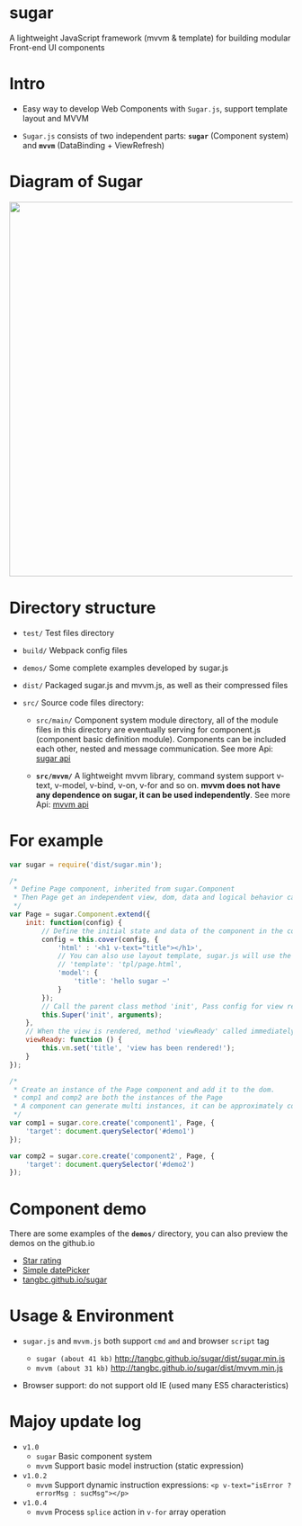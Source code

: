 # sugar
A lightweight JavaScript framework (mvvm & template) for building modular Front-end UI components


# Intro

* Easy way to develop Web Components with `Sugar.js`, support template layout and MVVM

* `Sugar.js` consists of two independent parts: **`sugar`** (Component system) and **`mvvm`** (DataBinding + ViewRefresh)


# Diagram of Sugar
<img src="http://7xodrz.com1.z0.glb.clouddn.com/sugar-constructor-en" width="666">


# Directory structure
* `test/` Test files directory

* `build/` Webpack config files

* `demos/` Some complete examples developed by sugar.js

* `dist/` Packaged sugar.js and mvvm.js, as well as their compressed files

* `src/` Source code files directory:

	* `src/main/` Component system module directory, all of the module files in this directory are eventually serving for component.js (component basic definition module). Components can be included each other, nested and message communication. See more Api: [sugar api](http://tangbc.github.io/sugar/sugar.html)

	* **`src/mvvm/`** A lightweight mvvm library, command system support v-text, v-model, v-bind, v-on, v-for and so on. **mvvm does not have any dependence on sugar, it can be used independently**. See more Api: [mvvm api](http://tangbc.github.io/sugar/mvvm.html)


# For example

```javascript
var sugar = require('dist/sugar.min');

/*
 * Define Page component, inherited from sugar.Component
 * Then Page get an independent view, dom, data and logical behavior can be flexible customization
 */
var Page = sugar.Component.extend({
	init: function(config) {
		// Define the initial state and data of the component in the config:
		config = this.cover(config, {
			'html' : '<h1 v-text="title"></h1>',
			// You can also use layout template, sugar.js will use the Ajax request template's uri
			// 'template': 'tpl/page.html',
			'model': {
				'title': 'hello sugar ~'
			}
		});
		// Call the parent class method 'init', Pass config for view rendering
		this.Super('init', arguments);
	},
	// When the view is rendered, method 'viewReady' called immediately, business can be started here
	viewReady: function () {
		this.vm.set('title', 'view has been rendered!');
	}
});

/*
 * Create an instance of the Page component and add it to the dom.
 * comp1 and comp2 are both the instances of the Page
 * A component can generate multi instances, it can be approximately considered: comp = new Page();
 */
var comp1 = sugar.core.create('component1', Page, {
	'target': document.querySelector('#demo1')
});

var comp2 = sugar.core.create('component2', Page, {
	'target': document.querySelector('#demo2')
});
```


# Component demo
There are some examples of the **`demos/`** directory, you can also preview the demos on the github.io

* [Star rating](http://tangbc.github.io/sugar/demos/star)
* [Simple datePicker](http://tangbc.github.io/sugar/demos/date)
* [tangbc.github.io/sugar](http://tangbc.github.io/sugar)


# Usage & Environment
* `sugar.js` and `mvvm.js` both support `cmd` `amd` and browser `script` tag
	* `sugar (about 41 kb)` http://tangbc.github.io/sugar/dist/sugar.min.js
	* `mvvm (about 31 kb)` http://tangbc.github.io/sugar/dist/mvvm.min.js

* Browser support: do not support old IE (used many ES5 characteristics)


# Majoy update log
* `v1.0`
	* `sugar` Basic component system
	* `mvvm` Support basic model instruction (static expression)
* `v1.0.2`
	* `mvvm` Support dynamic instruction expressions: `<p v-text="isError ? errorMsg : sucMsg"></p>`
* `v1.0.4`
	* `mvvm` Process `splice` action in `v-for` array operation
